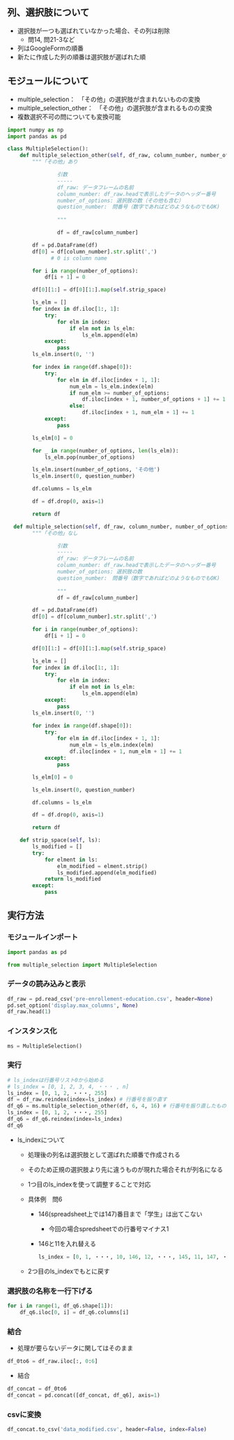 ## 列、選択肢について

- 選択肢が一つも選ばれていなかった場合、その列は削除
    - 問14, 問21-3など
- 列はGoogleFormの順番
- 新たに作成した列の順番は選択肢が選ばれた順

## モジュールについて

- multiple_selection：　「その他」の選択肢が含まれないものの変換
- multiple_selection_other：　「その他」の選択肢が含まれるものの変換
- 複数選択不可の問についても変換可能

```python
import numpy as np
import pandas as pd

class MultipleSelection():
    def multiple_selection_other(self, df_raw, column_number, number_of_options, question_number):
        """「その他」あり

				引数
				-----
				df_raw: データフレームの名前
				column_number: df_raw.headで表示したデータのヘッダー番号
				number_of_options: 選択肢の数（その他も含む）
				question_number:　問番号（数字であればどのようなものでもOK)
				
				"""

				df = df_raw[column_number]

        df = pd.DataFrame(df)
        df[0] = df[column_number].str.split(',')
              # 0 is column name

        for i in range(number_of_options):
            df[i + 1] = 0

        df[0][1:] = df[0][1:].map(self.strip_space)

        ls_elm = []
        for index in df.iloc[1:, 1]:
            try:
                for elm in index:
                    if elm not in ls_elm:
                        ls_elm.append(elm)
            except:
                pass
        ls_elm.insert(0, '')

        for index in range(df.shape[0]):
            try:
                for elm in df.iloc[index + 1, 1]:
                    num_elm = ls_elm.index(elm)
                    if num_elm >= number_of_options:
                        df.iloc[index + 1, number_of_options + 1] += 1
                    else:
                        df.iloc[index + 1, num_elm + 1] += 1
            except:
                pass

        ls_elm[0] = 0

        for _ in range(number_of_options, len(ls_elm)):
            ls_elm.pop(number_of_options)

        ls_elm.insert(number_of_options, 'その他')
        ls_elm.insert(0, question_number)

        df.columns = ls_elm

        df = df.drop(0, axis=1)

        return df

  def multiple_selection(self, df_raw, column_number, number_of_options, question_number):
        """「その他」なし

				引数
				-----
				df_raw: データフレームの名前
				column_number: df_raw.headで表示したデータのヘッダー番号
				number_of_options: 選択肢の数
				question_number:　問番号（数字であればどのようなものでもOK)
				
				"""      
				df = df_raw[column_number]

        df = pd.DataFrame(df)
        df[0] = df[column_number].str.split(',')

        for i in range(number_of_options):
            df[i + 1] = 0

        df[0][1:] = df[0][1:].map(self.strip_space)

        ls_elm = []
        for index in df.iloc[1:, 1]:
            try:
                for elm in index:
                    if elm not in ls_elm:
                        ls_elm.append(elm)
            except:
                pass
        ls_elm.insert(0, '')

        for index in range(df.shape[0]):
            try:
                for elm in df.iloc[index + 1, 1]:
                    num_elm = ls_elm.index(elm)
                    df.iloc[index + 1, num_elm + 1] += 1
            except:
                pass

        ls_elm[0] = 0

        ls_elm.insert(0, question_number)

        df.columns = ls_elm

        df = df.drop(0, axis=1)

        return df

    def strip_space(self, ls):
        ls_modified = []
        try:
            for elment in ls:
                elm_modified = elment.strip()
                ls_modified.append(elm_modified)
            return ls_modified
        except:
            pass
```

## 実行方法

### モジュールインポート

```python
import pandas as pd

from multiple_selection import MultipleSelection
```

### データの読み込みと表示

```python
df_raw = pd.read_csv('pre-enrollement-education.csv', header=None)
pd.set_option('display.max_columns', None)
df_raw.head(1)
```

### インスタンス化

```python
ms = MultipleSelection()
```

### 実行

```python
# ls_indexは行番号リスト0から始める
# ls_index = [0, 1, 2, 3, 4, ・・・ , n]
ls_index = [0, 1, 2, ・・・, 255]
df = df_raw.reindex(index=ls_index) # 行番号を振り直す
df_q6 = ms.multiple_selection_other(df, 6, 4, 16) # 行番号を振り直したものデータフレームとして入れる
ls_index = [0, 1, 2, ・・・, 255]
df_q6 = df_q6.reindex(index=ls_index)
df_q6
```

- ls_indexについて
    - 処理後の列名は選択肢として選ばれた順番で作成される
    - そのため正規の選択肢より先に違うものが現れた場合それが列名になる
    - 1つ目のls_indexを使って調整することで対応
    - 具体例　問6
        - 146(spreadsheet上では147)番目まで「学生」は出てこない
            - 今回の場合spredsheetでの行番号マイナス1
        - 146と11を入れ替える
            
            ```python
            ls_index = [0, 1, ・・・, 10, 146, 12, ・・・, 145, 11, 147, ・・・, 255]
            ```
            
    - 2つ目のls_indexでもとに戻す

### 選択肢の名称を一行下げる

```python
for i in range(1, df_q6.shape[1]):
    df_q6.iloc[0, i] = df_q6.columns[i]
```

### 結合

- 処理が要らないデータに関してはそのまま

```python
df_0to6 = df_raw.iloc[:, 0:6]
```

- 結合

```python
df_concat = df_0to6
df_concat = pd.concat([df_concat, df_q6], axis=1)
```

### csvに変換

```python
df_concat.to_csv('data_modified.csv', header=False, index=False)
```